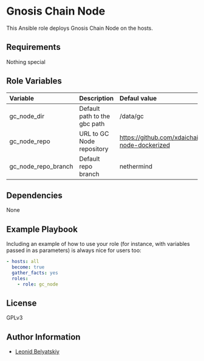 Gnosis Chain Node
=========

This Ansible role deploys Gnosis Chain Node on the hosts.

Requirements
------------

Nothing special

Role Variables
--------------

| Variable | Description | Defaul value |
| :------- | :---------- | :----------- |
| gc_node_dir | Default path to the gbc path | /data/gc |
| gc_node_repo | URL to GC Node repository | https://github.com/xdaichain/validator-node-dockerized |
| gc_node_repo_branch | Default repo branch | nethermind |

Dependencies
------------

None

Example Playbook
----------------

Including an example of how to use your role (for instance, with variables passed in as parameters) is always nice for users too:

```yaml
- hosts: all
  become: true
  gather_facts: yes
  roles:
    - role: gc_node
```

License
-------

GPLv3

Author Information
------------------

 - [Leonid Belyatskiy](https://github.com/lorks) 
